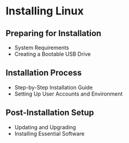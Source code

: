 # Installing Linux

## Preparing for Installation
- System Requirements
- Creating a Bootable USB Drive

## Installation Process
- Step-by-Step Installation Guide
- Setting Up User Accounts and Environment

## Post-Installation Setup
- Updating and Upgrading
- Installing Essential Software
